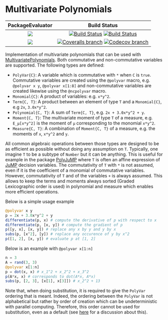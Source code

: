 # Multivariate Polynomials

| **PackageEvaluator** | **Build Status** |
|:--------------------:|:----------------:|
| [![][pkg-0.5-img]][pkg-0.5-url] | [![Build Status][build-img]][build-url] [![Build Status][winbuild-img]][winbuild-url] |
| [![][pkg-0.6-img]][pkg-0.6-url] | [![Coveralls branch][coveralls-img]][coveralls-url] [![Codecov branch][codecov-img]][codecov-url] |

Implementation of multivariate polynomials that can be used with [MultivariatePolynomials](https://github.com/blegat/MultivariatePolynomials.jl).
Both commutative and non-commutative variables are supported.
The following types are defined:

* `PolyVar{C}`: A variable which is commutative with `*` when `C` is `true`. Commutative variables are created using the `@polyvar` macro, e.g. `@polyvar x y`, `@polyvar x[1:8]` and non-commutative variables are created likewise using the `@ncpolyvar` macro.
* `Monomial{C}`: A product of variables: e.g. `x*y^2`.
* `Term{C, T}`: A product between an element of type `T` and a `Monomial{C}`, e.g `2x`, `3.0x*y^2`.
* `Polynomial{C, T}`: A sum of `Term{C, T}`, e.g. `2x + 3.0x*y^2 + y`.
* `Moment{C, T}`: The multivariate moment of type `T` of a measure, e.g. `E_μ[x*y^2]` is the moment of `μ` corresponding to the monomial `x*y^2`.
* `Measure{C, T}`: A combination of `Moment{C, T}` of a measure, e.g. the moments of `x`, `x*y^2` and `y`.

All common algebraic operations between those types are designed to be as efficient as possible without doing any assumption on `T`.
Typically, one imagine `T` to be a subtype of `Number` but it can be anything.
This is useful for example in the package [PolyJuMP](https://github.com/JuliaOpt/PolyJuMP.jl) where `T` is often an affine expression of [JuMP](https://github.com/JuliaOpt/JuMP.jl) decision variables.
The commutativity of `T` with `*` is not assumed, even if it is the coefficient of a monomial of commutative variables.
However, commutativity of `T` and of the variables `+` is always assumed.
This allows to keep the terms and moments always sorted (Graded Lexicographic order is used) in polynomial and measure which enables more efficient operations.

Below is a simple usage example
```julia
@polyvar x y
p = 2x + 3.0x*y^2 + y
differentiate(p, x) # compute the derivative of p with respect to x
differentiate(p, [x, y]) # compute the gradient of p
p([y, x], [x, y]) # replace any x by y and y by x
subs(p, [x^2], [y]) # replace any occurence of y by x^2
p([1, 2], [x, y]) # evaluate p at [1, 2]
```
Below is an example with `@polyvar x[1:n]`
```julia
n = 3
A = rand(3, 3)
@polyvar x[1:n]
p = dot(x, x) # x_1^2 + x_2^2 + x_3^2
p(A*x, x) # corresponds to dot(A*x, A*x)
subs(p, [2, 3], [x[1], x[3]]) # x_2^2 + 13
```
Note that, when doing substitution, it is required to give the `PolyVar` ordering that is meant.
Indeed, the ordering between the `PolyVar` is not alphabetical but rather by order of creation
which can be undeterministic with parallel computing.
Therefore, this order cannot be used for substitution, even as a default (see [here](https://github.com/blegat/MultivariatePolynomials.jl/issues/3) for a discussion about this).

[pkg-0.5-img]: http://pkg.julialang.org/badges/DynamicPolynomials_0.6.svg
[pkg-0.5-url]: http://pkg.julialang.org/?pkg=DynamicPolynomials
[pkg-0.6-img]: http://pkg.julialang.org/badges/DynamicPolynomials_0.7.svg
[pkg-0.6-url]: http://pkg.julialang.org/?pkg=DynamicPolynomials

[build-img]: https://travis-ci.org/blegat/DynamicPolynomials.jl.svg?branch=master
[build-url]: https://travis-ci.org/blegat/DynamicPolynomials.jl
[winbuild-img]: https://ci.appveyor.com/api/projects/status/wu5dnoq4x3jvjft8?svg=true
[winbuild-url]: https://ci.appveyor.com/project/blegat/dynamicpolynomials-jl
[coveralls-img]: https://coveralls.io/repos/github/blegat/DynamicPolynomials.jl/badge.svg?branch=master
[coveralls-url]: https://coveralls.io/github/blegat/DynamicPolynomials.jl?branch=master
[codecov-img]: http://codecov.io/github/blegat/DynamicPolynomials.jl/coverage.svg?branch=master
[codecov-url]: http://codecov.io/github/blegat/DynamicPolynomials.jl?branch=master
